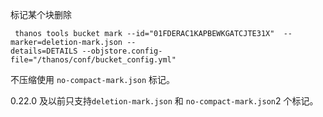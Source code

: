 

标记某个块删除

```
 thanos tools bucket mark --id="01FDERAC1KAPBEWKGATCJTE31X"  --marker=deletion-mark.json --
details=DETAILS --objstore.config-file="/thanos/conf/bucket_config.yml"
```

不压缩使用 `no-compact-mark.json` 标记。

0.22.0 及以前只支持`deletion-mark.json` 和 `no-compact-mark.json`2 个标记。

